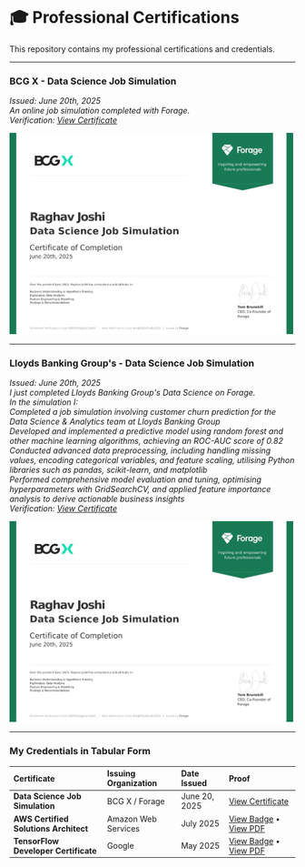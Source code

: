 # 🎓 Professional Certifications

This repository contains my professional certifications and credentials.

---

### BCG X - Data Science Job Simulation
*Issued: June 20th, 2025*
<br>
*An online job simulation completed with Forage.*
<br>
*Verification: [View Certificate](https://forage-uploads-prod.s3.amazonaws.com/completion-certificates/SKZxezskWgmFjRvj9/Tcz8gTtprzAS4xSoK_SKZxezskWgmFjRvj9_dvrqGPsj9DzvRsCKQ_1750449805792_completion_certificate.pdf)*

<a href="forage-bcg-cert.jpg">
  <img src="forage-bcg-cert.jpg" alt="BCG X Data Science Certificate" width="500">
</a>

---
### Lloyds Banking Group's - Data Science Job Simulation
*Issued: June 20th, 2025*
<br>
*I just completed Lloyds Banking Group's Data Science on Forage.
<br>In the simulation I:
<br>
Completed a job simulation involving customer churn prediction for the Data Science & Analytics team at Lloyds Banking Group
<br>Developed and implemented a predictive model using random forest and other machine learning algorithms, achieving an ROC-AUC score of 0.82
<br>Conducted advanced data preprocessing, including handling missing values, encoding categorical variables, and feature scaling, utilising Python libraries such as pandas, scikit-learn, and matplotlib
<br>Performed comprehensive model evaluation and tuning, optimising hyperparameters with GridSearchCV, and applied feature importance analysis to derive actionable business insights*
<br>
*Verification: [View Certificate](https://forage-uploads-prod.s3.amazonaws.com/completion-certificates/SKZxezskWgmFjRvj9/Tcz8gTtprzAS4xSoK_SKZxezskWgmFjRvj9_dvrqGPsj9DzvRsCKQ_1750449805792_completion_certificate.pdf)*

<a href="forage-bcg-cert.jpg">
  <img src="forage-bcg-cert.jpg" alt="BCG X Data Science Certificate" width="500">
</a>

---

### My Credentials in Tabular Form

| Certificate | Issuing Organization | Date Issued | Proof |
| :--- | :--- | :--- | :--- |
| **Data Science Job Simulation** | BCG X / Forage | June 20, 2025 | [View Certificate](forage-bcg-cert.jpg) |
| **AWS Certified Solutions Architect** | Amazon Web Services | July 2025 | [View Badge](link-to-your-aws-badge) • [View PDF](aws-certificate.pdf) |
| **TensorFlow Developer Certificate** | Google | May 2025 | [View Badge](link-to-your-google-badge) • [View PDF](google-certificate.pdf) |
